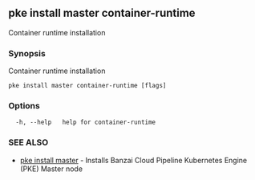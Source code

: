 ## pke install master container-runtime

Container runtime installation

### Synopsis

Container runtime installation

```
pke install master container-runtime [flags]
```

### Options

```
  -h, --help   help for container-runtime
```

### SEE ALSO

* [pke install master](pke_install_master.md)	 - Installs Banzai Cloud Pipeline Kubernetes Engine (PKE) Master node

